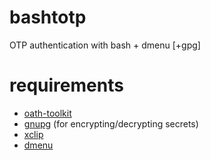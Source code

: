 # bashtotp
OTP authentication with bash + dmenu [+gpg]

# requirements
* [oath-toolkit](http://www.nongnu.org/oath-toolkit/)
* [gnupg](https://www.gnupg.org/) (for encrypting/decrypting secrets)
* [xclip](https://github.com/astrand/xclip)
* [dmenu](http://tools.suckless.org/dmenu/)
